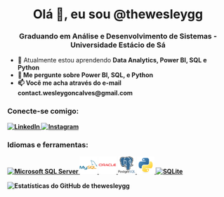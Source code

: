 <h1 align="center">Olá 👋, eu sou @thewesleygg</h1>
<h3 align="center">Graduando em Análise e Desenvolvimento de Sistemas - Universidade Estácio de Sá</h3>

<ul>
  <li>🌱 Atualmente estou aprendendo <strong>Data Analytics, Power BI, SQL e Python<strong></li>
  <li>💬 Me pergunte sobre <strong>Power BI, SQL, e Python<strong></li>
  <li>📫 Você me acha através do e-mail <strong>contact.wesleygoncalves@gmail.com<strong></li>
</ul>

<h3 align="left">Conecte-se comigo:</h3>
<p align="left">
  <a href="https://linkedin.com/in/oiwesleygoncalves" target="_blank">
    <img src="https://raw.githubusercontent.com/rahuldkjain/github-profile-readme-generator/master/src/images/icons/Social/linked-in-alt.svg" alt="LinkedIn" width="30" height="40" />
  </a>
  <a href="https://instagram.com/@thewesleyg" target="_blank">
    <img src="https://raw.githubusercontent.com/rahuldkjain/github-profile-readme-generator/master/src/images/icons/Social/instagram.svg" alt="Instagram" width="30" height="40" />
  </a>
</p>

<h3 align="left">Idiomas e ferramentas:</h3>
<p align="left">
  <a href="https://www.microsoft.com/en-us/sql-server" target="_blank" rel="noreferrer">
    <img src="https://www.svgrepo.com/show/303229/microsoft-sql-server-logo.svg" alt="Microsoft SQL Server" width="40" height="40"/>
  </a>
  <a href="https://www.mysql.com/" target="_blank" rel="noreferrer">
    <img src="https://raw.githubusercontent.com/devicons/devicon/master/icons/mysql/mysql-original-wordmark.svg" alt="MySQL" width="40" height="40"/>
  </a>
  <a href="https://www.oracle.com/" target="_blank" rel="noreferrer">
    <img src="https://raw.githubusercontent.com/devicons/devicon/master/icons/oracle/oracle-original.svg" alt="Oracle" width="40" height="40"/>
  </a>
  <a href="https://www.postgresql.org" target="_blank" rel="noreferrer">
    <img src="https://raw.githubusercontent.com/devicons/devicon/master/icons/postgresql/postgresql-original-wordmark.svg" alt="PostgreSQL" width="40" height="40"/>
  </a>
  <a href="https://www.python.org" target="_blank" rel="noreferrer">
    <img src="https://raw.githubusercontent.com/devicons/devicon/master/icons/python/python-original.svg" alt="Python" width="40" height="40"/>
  </a>
  <a href="https://www.sqlite.org/" target="_blank" rel="noreferrer">
    <img src="https://www.vectorlogo.zone/logos/sqlite/sqlite-icon.svg" alt="SQLite" width="40" height="40"/>
  </a>
</p>

<p><img align="center" src="https://github-readme-stats.vercel.app/api/top-langs?username=thewesleygg&show_icons=true&locale=en&layout=compact" alt="Estatísticas do GitHub de thewesleygg" /></p>




<!---

- 👋 Hi, I’m @thewesleygg
- 👀 I’m interested in ...
- 🌱 I’m currently learning ...
- 💞️ I’m looking to collaborate on ...
- 📫 How to reach me ...
- 😄 Pronouns: ...
- ⚡ Fun fact: ...

thewesleygg/thewesleygg is a ✨ special ✨ repository because its `README.md` (this file) appears on your GitHub profile.
You can click the Preview link to take a look at your changes.
--->
